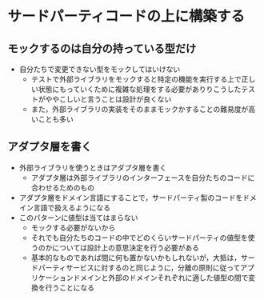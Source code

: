 # サードパーティコードの上に構築する

## モックするのは自分の持っている型だけ

- 自分たちで変更できない型をモックしてはいけない
  - テストで外部ライブラリをモックすると特定の機能を実行する上で正しい状態にもっていくために複雑な処理をする必要がありりこうしたテストがややこしいと言うことは設計が良くない
  - また，外部ライブラリの実装をそのままモックかすることの難易度が高いことも多い

## アダプタ層を書く

- 外部ライブラリを使うときはアダプタ層を書く
  - アダプタ層は外部ライブラリのインターフェースを自分たちのコードに合わせるためのもの
- アダプタ層をドメイン言語にすることで，サードパーティ製のコードをドメイン言語で扱えるようになる
- このパターンに値型は当てはまらない
  - モックする必要がないから
  - それでも自分たちのコードの中でどのくらいサードパーティの値型を使うのかについては設計上の意思決定を行う必要がある
  - 基本的なものであれば間に何も置かないかもしれないが，大抵は，サードパーティサービスに対するのと同じように，分離の原則に従ってアプリケーションドメインと外部のドメインそれぞれに適した値型の間で変換を行うことになる
